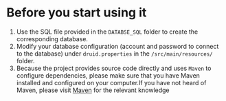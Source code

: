# **Before you start using it**
1. Use the SQL file provided in the `DATABSE_SQL` folder to create the corresponding database.
2. Modify your database configuration (account and password to connect to the database) under `druid.properties` in the `/src/main/resources/` folder.
3. Because the project provides source code directly and uses `Maven` to configure dependencies, please make sure that you
   have Maven installed and configured on your computer.If you have not heard of Maven, please
   visit [Maven](https://maven.apache.org/) for the relevant knowledge